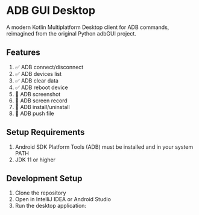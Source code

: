 # ADB GUI Desktop
A modern Kotlin Multiplatform Desktop client for ADB commands, reimagined from the original Python adbGUI project.

## Features
1. ✅ ADB connect/disconnect
2. ✅ ADB devices list
3. ✅ ADB clear data
4. ✅ ADB reboot device
5. 🚧 ADB screenshot
6. 🚧 ADB screen record
7. 🚧 ADB install/uninstall
8. 🚧 ADB push file

## Setup Requirements
1. Android SDK Platform Tools (ADB) must be installed and in your system PATH
2. JDK 11 or higher

## Development Setup
1. Clone the repository
2. Open in IntelliJ IDEA or Android Studio
3. Run the desktop application: 